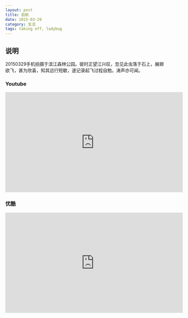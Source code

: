 ```yaml
---
layout: post
title: 启航
date: 2015-03-29
category: 生活 
tags: taking off, ladybug
---
```


## 说明
20150329手机拍摄于滨江森林公园。彼时正望江兴叹，忽见此虫落于石上，展翅欲飞，甚为欣喜，知其远行短歇，遂记录起飞过程自勉。涛声亦可闻。


### Youtube

<iframe width="560" height="315" src="https://www.youtube.com/embed/Cby64Pgp6V0" frameborder="0" allowfullscreen></iframe>


### 优酷

<iframe width="560" height="315" src="http://player.youku.com/embed/XOTIzMDI3Nzky" frameborder="0" allowfullscreen></iframe>








